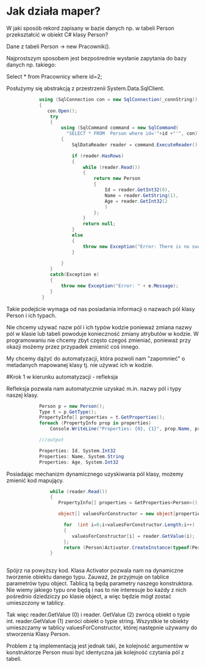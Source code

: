 ﻿# Jak działa maper?

W jaki sposób rekord zapisany w bazie danych np. w tabeli Person przekształcić w obiekt C# klasy Person?

Dane z tabeli Person → new Pracownik().

Najprostszym sposobem  jest bezpośrednie wysłanie zapytania do bazy danych np. takiego:

Select * from Pracownicy where id=2;


Posłużymy się abstrakcją z przestrzenii System.Data.SqlClient.

```csharp
            using (SqlConnection con = new SqlConnection(_connString))
            {     
               con.Open();
                try
                {
                    using (SqlCommand command = new SqlCommand(
                      "SELECT * FROM  Person where id='"+id +"'", con))
                    {
                        SqlDataReader reader = command.ExecuteReader();

                        if (reader.HasRows)
                        {
                            while (reader.Read())
                            {
                                return new Person
                                {
                                    Id = reader.GetInt32(0),
                                    Name = reader.GetString(1),
                                    Age = reader.GetInt32(2
                                    )
                                };
                            }
                            return null;
                        }
                        else
                        {
                            throw new Exception("Error: There is no such record in table.");
                        }

                    }
                }
                catch(Exception e)
                {
                    throw new Exception("Error: " + e.Message);
                }     
             }
```

Takie podejście wymaga od nas posiadania informacji o nazwach pól klasy Person i ich typach.

Nie chcemy używać nazw pól i ich typów kodzie ponieważ zmiana nazwy pól w klasie lub tabeli powoduje konieczność zmiany atrybutów w kodzie.
W programowaniu nie chcemy zbyt często czegoś zmieniać, ponieważ przy okazji możemy 
przez przypadek zmienić coś innego.


My chcemy dążyć do automatyzacji, która pozwoli nam "zapomnieć" o metadanych mapowanej klasy tj. nie używać ich w kodzie.

#Krok 1 w kierunku automatyzacji - refleksja


Refleksja pozwala nam automatycznie uzyskać m.in. nazwy pól i typy naszej klasy. 

```csharp
            Person p = new Person();
            Type t = p.GetType();
            PropertyInfo[] properties = t.GetProperties();
            foreach (PropertyInfo prop in properties)
                Console.WriteLine("Properties: {0}, {1}", prop.Name, prop.PropertyType );

            ///output

            Properties: Id, System.Int32
            Properties: Name, System.String
            Properties: Age, System.Int32
```

Posiadając mechanizm dynamicznego uzyskiwania pól klasy, możemy zmienić kod mapujący.


```csharp
                while (reader.Read())
                {
                   PropertyInfo[] properties = GetProperties<Person>();

                   object[] valuesForConstructor = new object[properties.Length];

                     for  (int i=0;i<valuesForConstructor.Length;i++)
                     {
                        valuesForConstructor[i] = reader.GetValue(i);
                     };
                     return (Person)Activator.CreateInstance(typeof(Person),valuesForConstructor);
                }
               
```               
Spójrz na powyższy kod. Klasa Activator pozwala nam na dynamiczne tworzenie obiektu danego typu. 
Zauważ, że przyjmuje on tablice parametrów typu object. Tablicą tą będą parametry naszego konstruktora. 
Nie wiemy jakiego typu one będą i  nas to nie interesuje bo każdy z nich pośrednio dziedziczy po klasie object,
a więc będzie mógł zostać umieszczony w tablicy. 

Tak więc 
    reader.GetValue (0) i reader. GetValue (2) zwrócą obiekt o typie int.
    reader.GetValue (1) zwróci obiekt o typie string. 
Wszystkie te obiekty umieszczamy w tablicy valuesForConstructor, której następnie używamy do stworzenia Klasy Person.


Problem z tą implementacją jest jednak taki, że kolejność argumentów w konstruktorze Person musi być identyczna jak kolejność czytania pól z tabeli. 


                
